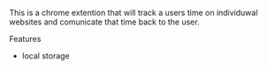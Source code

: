 This is a chrome extention that will track a users time on individuwal websites and comunicate that time back to the user.

Features
- local storage